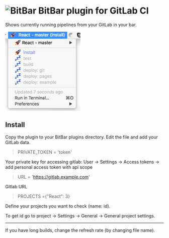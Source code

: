 # ![BitBar](https://github.com/matryer/bitbar/raw/master/Docs/bitbar-32.png) BitBar plugin for GitLab CI

Shows currently running pipelines from your GitLab in your bar.

![BitBar Example showing BitCoins plugin](./gitlab_ci.png)

## Install

Copy the plugin to your BitBar plugins directory. Edit the file and add your GitLab data.

> PRIVATE_TOKEN = 'token'

Your private key for accessing gitlab: User -> Settings -> Access tokens -> add personal access token with api scope

> URL = 'https://gitlab.example.com'

Gitlab URL

> PROJECTS ={"React": 3}

Define your projects you want to check (name: id).

To get id go to project -> Settings -> General -> General project settings.

--- 

If you have long builds, change the refresh rate (by changing file name).

